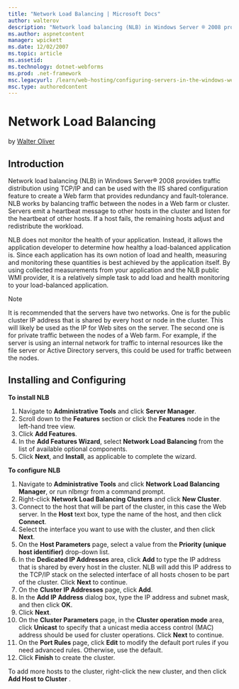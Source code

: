 ```yaml
---
title: "Network Load Balancing | Microsoft Docs"
author: walterov
description: "Network load balancing (NLB) in Windows Server ® 2008 provides traffic distribution using TCP/IP and can be used with the IIS shared configuration feature to..."
ms.author: aspnetcontent
manager: wpickett
ms.date: 12/02/2007
ms.topic: article
ms.assetid: 
ms.technology: dotnet-webforms
ms.prod: .net-framework
msc.legacyurl: /learn/web-hosting/configuring-servers-in-the-windows-web-platform/network-load-balancing
msc.type: authoredcontent
---
```

Network Load Balancing
====================
by [Walter Oliver](https://github.com/walterov)

## Introduction

Network load balancing (NLB) in Windows Server® 2008 provides traffic distribution using TCP/IP and can be used with the IIS shared configuration feature to create a Web farm that provides redundancy and fault-tolerance. NLB works by balancing traffic between the nodes in a Web farm or cluster. Servers emit a  heartbeat message to other hosts in the cluster and listen for the heartbeat of other hosts. If a host fails, the remaining hosts adjust and redistribute the workload.

NLB does not monitor the health of your application. Instead, it allows the application developer to determine how healthy a load-balanced application is. Since each application has its own notion of load and health, measuring and monitoring these quantities is best achieved by the application itself. By using collected measurements from your application and the NLB public WMI provider, it is a relatively simple task to add load and health monitoring to your load-balanced application.

> [!NOTE]
> It is recommended that the servers have two networks. One is for the public cluster IP address that is shared by every host or node in the cluster. This will likely be used as the IP for Web sites on the server. The second one is for private traffic between the nodes of a Web farm. For example, if the server is using an internal network for traffic to internal resources like the file server or Active Directory servers, this could be used for traffic between the nodes.

## Installing and Configuring

**To install NLB**

1. Navigate to **Administrative Tools** and click **Server Manager**.
2. Scroll down to the **Features** section or click the **Features** node in the left-hand tree view.
3. Click **Add Features**.
4. In the **Add Features Wizard**, select **Network Load Balancing** from the list of available optional components.
5. Click **Next**, and **Install**, as applicable to complete the wizard.

**To configure NLB**

1. Navigate to **Administrative Tools** and click **Network Load Balancing Manager**, or run nlbmgr from a command prompt.
2. Right-click **Network Load Balancing Clusters** and click **New Cluster**.
3. Connect to the host that will be part of the cluster, in this case the Web server. In the **Host** text box, type the name of the host, and then click **Connect**.
4. Select the interface you want to use with the cluster, and then click **Next**.
5. On the **Host Parameters** page, select a value from the **Priority (unique host identifier)** drop-down list.
6. In the **Dedicated IP Addresses** area, click **Add** to type the IP address that is shared by every host in the cluster. NLB will add this IP address to the TCP/IP stack on the selected interface of all hosts chosen to be part of the cluster. Click **Next** to continue.
7. On the **Cluster IP Addresses** page, click **Add**.
8. In the **Add IP Address** dialog box, type the IP address and subnet mask, and then click **OK**.
9. Click **Next**.
10. On the **Cluster Parameters** page, in the **Cluster operation mode** area, click **Unicast** to specify that a unicast media access control (MAC) address should be used for cluster operations. Click **Next** to continue.
11. On the **Port Rules** page, click **Edit** to modify the default port rules if you need advanced rules. Otherwise, use the default.
12. Click **Finish** to create the cluster.  
  
 To add more hosts to the cluster, right-click the new cluster, and then click     **Add Host to Cluster** .